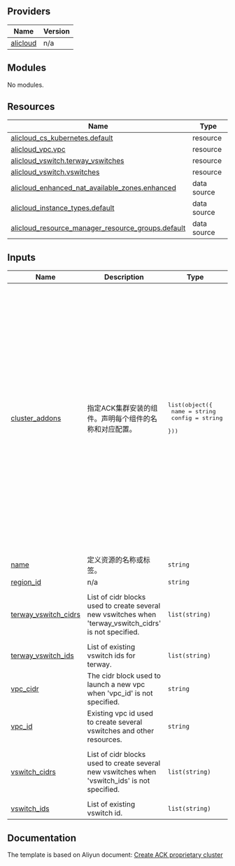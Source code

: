 <!-- BEGIN_TF_DOCS -->
## Providers

| Name | Version |
|------|---------|
| <a name="provider_alicloud"></a> [alicloud](#provider\_alicloud) | n/a |

## Modules

No modules.

## Resources

| Name | Type |
|------|------|
| [alicloud_cs_kubernetes.default](https://registry.terraform.io/providers/aliyun/alicloud/latest/docs/resources/cs_kubernetes) | resource |
| [alicloud_vpc.vpc](https://registry.terraform.io/providers/aliyun/alicloud/latest/docs/resources/vpc) | resource |
| [alicloud_vswitch.terway_vswitches](https://registry.terraform.io/providers/aliyun/alicloud/latest/docs/resources/vswitch) | resource |
| [alicloud_vswitch.vswitches](https://registry.terraform.io/providers/aliyun/alicloud/latest/docs/resources/vswitch) | resource |
| [alicloud_enhanced_nat_available_zones.enhanced](https://registry.terraform.io/providers/aliyun/alicloud/latest/docs/data-sources/enhanced_nat_available_zones) | data source |
| [alicloud_instance_types.default](https://registry.terraform.io/providers/aliyun/alicloud/latest/docs/data-sources/instance_types) | data source |
| [alicloud_resource_manager_resource_groups.default](https://registry.terraform.io/providers/aliyun/alicloud/latest/docs/data-sources/resource_manager_resource_groups) | data source |

## Inputs

| Name | Description | Type | Default | Required |
|------|-------------|------|---------|:--------:|
| <a name="input_cluster_addons"></a> [cluster\_addons](#input\_cluster\_addons) | 指定ACK集群安装的组件。声明每个组件的名称和对应配置。 | <pre>list(object({<br/>    name   = string<br/>    config = string<br/>  }))</pre> | <pre>[<br/>  {<br/>    "config": "",<br/>    "name": "terway-eniip"<br/>  },<br/>  {<br/>    "config": "",<br/>    "name": "csi-plugin"<br/>  },<br/>  {<br/>    "config": "",<br/>    "name": "csi-provisioner"<br/>  },<br/>  {<br/>    "config": "{\"IngressDashboardEnabled\":\"true\"}",<br/>    "name": "logtail-ds"<br/>  },<br/>  {<br/>    "config": "{\"IngressSlbNetworkType\":\"internet\"}",<br/>    "name": "nginx-ingress-controller"<br/>  },<br/>  {<br/>    "config": "",<br/>    "name": "arms-prometheus"<br/>  },<br/>  {<br/>    "config": "{\"sls_project_name\":\"\"}",<br/>    "name": "ack-node-problem-detector"<br/>  }<br/>]</pre> | no |
| <a name="input_name"></a> [name](#input\_name) | 定义资源的名称或标签。 | `string` | `"tf-example"` | no |
| <a name="input_region_id"></a> [region\_id](#input\_region\_id) | n/a | `string` | `"cn-hangzhou"` | no |
| <a name="input_terway_vswitch_cidrs"></a> [terway\_vswitch\_cidrs](#input\_terway\_vswitch\_cidrs) | List of cidr blocks used to create several new vswitches when 'terway\_vswitch\_cidrs' is not specified. | `list(string)` | <pre>[<br/>  "10.4.0.0/16",<br/>  "10.5.0.0/16",<br/>  "10.6.0.0/16"<br/>]</pre> | no |
| <a name="input_terway_vswitch_ids"></a> [terway\_vswitch\_ids](#input\_terway\_vswitch\_ids) | List of existing vswitch ids for terway. | `list(string)` | `[]` | no |
| <a name="input_vpc_cidr"></a> [vpc\_cidr](#input\_vpc\_cidr) | The cidr block used to launch a new vpc when 'vpc\_id' is not specified. | `string` | `"10.0.0.0/8"` | no |
| <a name="input_vpc_id"></a> [vpc\_id](#input\_vpc\_id) | Existing vpc id used to create several vswitches and other resources. | `string` | `""` | no |
| <a name="input_vswitch_cidrs"></a> [vswitch\_cidrs](#input\_vswitch\_cidrs) | List of cidr blocks used to create several new vswitches when 'vswitch\_ids' is not specified. | `list(string)` | <pre>[<br/>  "10.1.0.0/16",<br/>  "10.2.0.0/16",<br/>  "10.3.0.0/16"<br/>]</pre> | no |
| <a name="input_vswitch_ids"></a> [vswitch\_ids](#input\_vswitch\_ids) | List of existing vswitch id. | `list(string)` | `[]` | no |
<!-- END_TF_DOCS -->

## Documentation
<!-- docs-link --> 

The template is based on Aliyun document: [Create ACK proprietary cluster](http://help.aliyun.com/document_detail/2674339.htm) 

<!-- docs-link --> 
